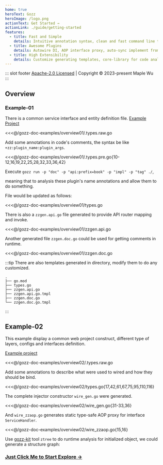 ```yaml
---
home: true
heroText: Gozz
heroImage: /logo.png
actionText: Get Started →
actionLink: ./guide/getting-started
features:
  - title: Fast and Simple
    details: Intuitive annotation syntax, clean and fast command line tools, runtime-dependencies-free generated codes.
  - title: Awesome Plugins
    details: Autowire DI, AOP interface proxy, auto-sync implement from interface, ORM, API router mapping and so on.
  - title: High Extensibility
    details: Customize generating templates, core-library for code analysis, edit and generate. external .so plugins supported.
---
```



::: slot footer
[Apache-2.0 Licensed](https://github.com/go-zing/gozz/blob/main/LICENSE) | Copyright © 2023-present Maple Wu
:::

## Overview

### Example-01

There is a common service interface and entity definition file.
[Example Project](https://github.com/go-zing/gozz-doc-examples/tree/main/overview01)

<<<@/gozz-doc-examples/overview01/.types.raw.go

Add some annotations in code's comments, the syntax be like `+zz:plugin_name:plugin_args`.

<<<@/gozz-doc-examples/overview01/.types.pre.go{10-12,16,19,22,25,28,32,33,36,42}

Execute `gozz run -p "doc" -p "api:prefix=book" -p "impl" -p "tag" ./`,

meaning that to analysis these plugin's name annotations and allow them to do something.

File would be updated as follows:

<<<@/gozz-doc-examples/overview01/types.go

There is also a `zzgen.api.go` file generated to provide API router mapping and invoke.

<<<@/gozz-doc-examples/overview01/zzgen.api.go

Another generated file `zzgen.doc.go` could be used for getting comments in runtime.

<<<@/gozz-doc-examples/overview01/zzgen.doc.go

:::tip
There are also templates generated in directory, modify them to do any customized.

```
.
├── go.mod
├── types.go
├── zzgen.api.go
├── zzgen.api.go.tmpl
├── zzgen.doc.go
└── zzgen.doc.go.tmpl
```

:::

## Example-02

This example display a common web project construct,
different type of layers, configs and interfaces definition.

[Example project](https://github.com/go-zing/gozz-doc-examples/tree/main/overview02)

<<<@/gozz-doc-examples/overview02/.types.raw.go

Add some annotations to describe what were used to wired and how they should be bind.

<<<@/gozz-doc-examples/overview02/types.go{17,42,61,67,75,95,110,116}

The complete injector constructor `wire_gen.go` were generated.

<<<@/gozz-doc-examples/overview02/wire_gen.go{31-33,36}

And `wire_zzaop.go` generates static type-safe AOP proxy for interface `ServiceHandler`.

<<<@/gozz-doc-examples/overview02/wire_zzaop.go{15,16}

Use [gozz-kit](https://github.com/go-zing/gozz-kit) tool `ztree` to do runtime analysis for initialized object,
we could generate a structure graph:

<svgx src="https://raw.githubusercontent.com/go-zing/gozz-doc-examples/main/overview02/structure.svg">
</svgx>

### [Just Click Me to Start Explore →](guide)
